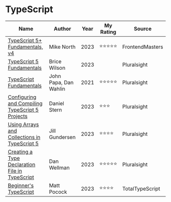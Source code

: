 # TypeScript

| Name                                                                                                                                    | Author                | Year | My Rating  | Source          |
| --------------------------------------------------------------------------------------------------------------------------------------- | --------------------- | ---- | ---------- | --------------- |
| [TypeScript 5+ Fundamentals, v4](https://frontendmasters.com/workshops/typescript-v4/)                                                  | Mike North            | 2023 | ⭐⭐⭐⭐⭐ | FrontendMasters |
| [TypeScript 5 Fundamentals](https://app.pluralsight.com/library/courses/typescript-5-fundamentals)                                      | Brice Wilson          | 2023 |            | Pluralsight     |
| [TypeScript Fundamentals](https://app.pluralsight.com/library/courses/typescript-fundamentals)                                          | John Papa, Dan Wahlin | 2021 | ⭐⭐⭐⭐⭐ | Pluralsight     |
| [Configuring and Compiling TypeScript 5 Projects](https://app.pluralsight.com/library/courses/typescript-5-arrays-collections)          | Daniel Stern          | 2023 | ⭐⭐⭐    | Pluralsight     |
| [Using Arrays and Collections in TypeScript 5](https://app.pluralsight.com/library/courses/typescript-5-projects-configuring-compiling) | Jill Gundersen        | 2023 | ⭐⭐⭐⭐   | Pluralsight     |
| [Creating a Type Declaration File in TypeScript](https://app.pluralsight.com/library/courses/typescript-creating-type-declaration-file) | Dan Wellman           | 2023 | ⭐⭐⭐⭐⭐ | Pluralsight     |
| [Beginner's TypeScript](https://www.totaltypescript.com/tutorials/beginners-typescript)                                                 | Matt Pocock           | 2023 | ⭐⭐⭐⭐   | TotalTypeScript |
